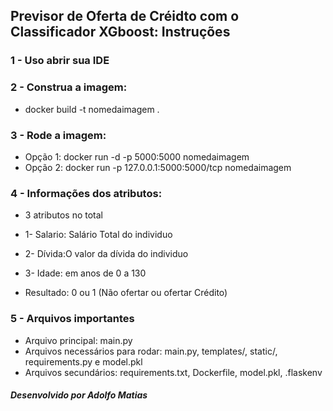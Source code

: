 ## Previsor de Oferta de Créidto com o Classificador XGboost:  Instruções

### 1 - Uso abrir sua IDE
### 2 - Construa a imagem: 
 - docker build -t nomedaimagem .
### 3 - Rode a imagem: 
 - Opção 1: docker run -d -p 5000:5000 nomedaimagem
 - Opção 2: docker run -p 127.0.0.1:5000:5000/tcp nomedaimagem

### 4 - Informações dos atributos:

-  3 atributos no total 

- 1- Salario: Salário Total do individuo
- 2- Dívida:O valor da dívida do individuo
- 3- Idade: em anos de 0 a 130
- Resultado: 0 ou 1 (Não ofertar ou ofertar Crédito)


### 5 - Arquivos importantes
- Arquivo principal: main.py
- Arquivos necessários para rodar: main.py, templates/, static/, requirements.py e model.pkl
- Arquivos secundários: requirements.txt, Dockerfile, model.pkl, .flaskenv




##### Desenvolvido por Adolfo Matias
